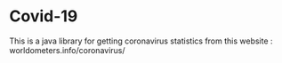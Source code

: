 # Covid-19
This is a java library for getting coronavirus statistics from this website : worldometers.info/coronavirus/
